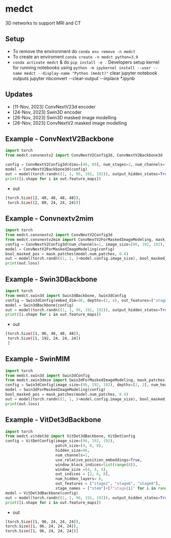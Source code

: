 # medct
3D networks to support MRI and CT 


## Setup 
- To remove the environment do `conda env remove -n medct`
- To create an enviroment `conda create -n medct python=3.9`
- `conda activate medct` & do `pip install -e .`
Developers setup kernel for running notebooks using `python -m ipykernel install --user --name medct --display-name "Python (medct)"`
clear jupyter notebook outputs jupyter nbconvert --clear-output --inplace *.ipynb


## Updates 
- [11-Nov, 2023] ConvNextV23d encoder
- [24-Nov, 2023] Swin3D encoder 
- [26-Nov, 2023] Swin3D masked image modelling
- [26-Nov, 2023] ConvNextV2 masked image modelling


## Example - ConvNextV2Backbone
```python
import torch 
from medct.convnextv2 import ConvNextV2Config3d, ConvNextV2Backbone3d

config = ConvNextV2Config3d(dims=[40, 80], num_stages=2, num_channels=1, image_size=(96, 192, 192), depths=[3, 3])
model = ConvNextV2Backbone3d(config)
out = model(torch.randn((1, 1, 96, 192, 192)), output_hidden_states=True)
print([i.shape for i in out.feature_maps])
```
- out
```bash
[torch.Size([2, 40, 48, 48, 48]), 
 torch.Size([2, 80, 24, 24, 24])]
```

## Example - Convnextv2mim
```python
import torch 
from medct.convnextv2 import ConvNextV2Config3d
from medct.convnextv2mim import ConvNextV2ForMaskedImageModeling, mask_patches
config = ConvNextV2Config3d(num_channels=1, image_size=(96, 192, 192), patch_size=(8, 16, 16), hidden_sizes=[40, 80], depths=[2, 2])
model = ConvNextV2ForMaskedImageModeling(config)
bool_masked_pos = mask_patches(model.num_patches, 0.4)
out = model(torch.randn((1, 1, )+model.config.image_size), bool_masked_pos=bool_masked_pos)
print(out.loss)
```

## Example - Swin3DBackbone
```python
import torch 
from medct.swin3d import Swin3dBackbone, Swin3dConfig
config = Swin3dConfig(embed_dim=96, depths=(2, 4), out_features=["stage1", "stage2"])
model = Swin3dBackbone(config)
out = model(torch.randn((1, 1, 96, 192, 192)), output_hidden_states=True)
print([i.shape for i in out.feature_maps])
```
- out
```bash
[torch.Size([1, 96, 48, 48, 48]),
 torch.Size([1, 192, 24, 24, 24])
 ]
```

## Example - SwinMIM
```python
import torch 
from medct.swin3d import Swin3dConfig
from medct.swin3dmim import Swin3dForMaskedImageModeling, mask_patches
config = Swin3dConfig(image_size=(96, 192, 192), depths=[2, 2], num_heads=[3, 6], patch_size=(8, 16, 16), encoder_stride=(16, 32, 32))
model = Swin3dForMaskedImageModeling(config)
bool_masked_pos = mask_patches(model.num_patches, 0.4)
out = model(torch.randn((1, 1, )+model.config.image_size), bool_masked_pos=bool_masked_pos)
print(out.loss)
```


## Example - VitDet3dBackbone
```python
import torch 
from medct.vitdet3d import VitDet3dBackbone, VitDetConfig
config = VitDetConfig(image_size=(96, 192, 192), 
                      patch_size=(4, 8, 8), 
                      hidden_size=96,
                      num_channels=1,
                      use_relative_position_embeddings=True, 
                      window_block_indices=list(range(8)),
                      window_size =(4, 4, 4), 
                      out_indices = [2, 6, 8], 
                      num_hidden_layers= 8,
                      out_features = ["stage2", "stage6", "stage8"], 
                      stage_names = ["stem"]+[f"stage{i}" for i in range(1, 9)])
model = VitDet3dBackbone(config)
out = model(torch.randn((1, 1, 96, 192, 192)), output_hidden_states=True)
print([i.shape for i in out.feature_maps])
```
- out
```bash
[torch.Size([1, 96, 24, 24, 24]), 
torch.Size([1, 96, 24, 24, 24]), 
torch.Size([1, 96, 24, 24, 24])]
```